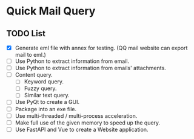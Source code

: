 # Quick Mail Query

## TODO List
- [x] Generate eml file with annex for testing. (QQ mail website can export mail to eml.)
- [ ] Use Python to extract information from email.
- [ ] Use Python to extract information from emails' attachments.
- [ ] Content query.
    - [ ] Keyword query.
    - [ ] Fuzzy query.
    - [ ] Similar text query.
 - [ ] Use PyQt to create a GUI.
 - [ ] Package into an exe file.
 - [ ] Use multi-threaded / multi-process acceleration.
 - [ ] Make full use of the given memory to speed up the query.
 - [ ] Use FastAPI and Vue to create a Website application.